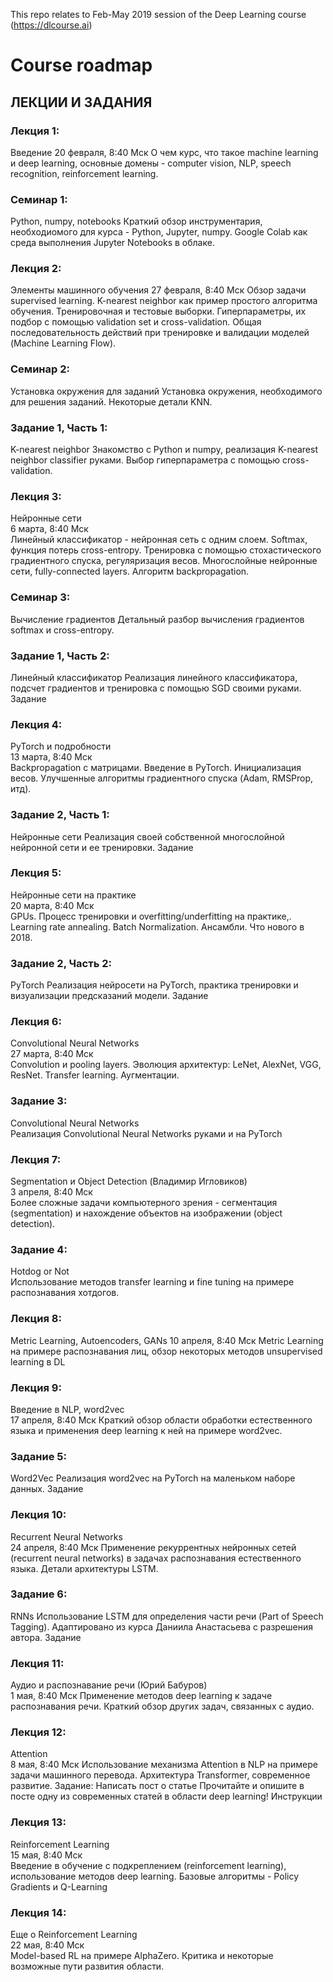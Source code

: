 This repo relates to Feb-May 2019 session of the Deep Learning course (https://dlcourse.ai)

# Course roadmap

## ЛЕКЦИИ И ЗАДАНИЯ
### Лекция 1: 
Введение	20 февраля, 
8:40 Мск	О чем курс, что такое machine learning и deep learning, основные домены - computer vision, NLP, speech recognition, reinforcement learning.

### Семинар 1: 
Python, numpy, notebooks		Краткий обзор инструментария, необходиомого для курса - Python, Jupyter, numpy. Google Colab как среда выполнения Jupyter Notebooks в облаке.

### Лекция 2: 
Элементы машинного обучения	27 февраля, 
8:40 Мск	Обзор задачи supervised learning. K-nearest neighbor как пример простого алгоритма обучения. Тренировочная и тестовые выборки. Гиперпараметры, их подбор с помощью validation set и cross-validation. Общая последовательность действий при тренировке и валидации моделей (Machine Learning Flow).

### Семинар 2: 
Установка окружения для заданий		Установка окружения, необходимого для решения заданий. Некоторые детали KNN.

### Задание 1, Часть 1: 
K-nearest neighbor		Знакомство с Python и numpy, реализация K-nearest neighbor classifier руками. Выбор гиперпараметра с помощью cross-validation.

### Лекция 3: 
Нейронные сети	
6 марта, 8:40 Мск	
Линейный классификатор - нейронная сеть с одним слоем. Softmax, функция потерь cross-entropy. Тренировка с помощью стохастического градиентного спуска, регуляризация весов. Многослойные нейронные сети, fully-connected layers. Алгоритм backpropagation.

### Семинар 3: 
Вычисление градиентов		Детальный разбор вычисления градиентов softmax и cross-entropy.

### Задание 1, Часть 2: 
Линейный классификатор		Реализация линейного классификатора, подсчет градиентов и тренировка с помощью SGD своими руками.	Задание

### Лекция 4: 
PyTorch и подробности	
13 марта, 8:40 Мск	
Backpropagation с матрицами. Введение в PyTorch. Инициализация весов. Улучшенные алгоритмы градиентного спуска (Adam, RMSProp, итд).

### Задание 2, Часть 1: 
Нейронные сети		Реализация своей собственной многослойной нейронной сети и ее тренировки.	Задание

### Лекция 5: 
Нейронные сети на практике	
20 марта, 8:40 Мск	
GPUs. Процесс тренировки и overfitting/underfitting на практике,. Learning rate annealing. Batch Normalization. Ансамбли. Что нового в 2018.

### Задание 2, Часть 2: 
PyTorch		Реализация нейросети на PyTorch, практика тренировки и визуализации предсказаний модели.	Задание

### Лекция 6: 
Convolutional Neural Networks	
27 марта, 8:40 Мск	
Convolution и pooling layers. Эволюция архитектур: LeNet, AlexNet, VGG, ResNet. Transfer learning. Аугментации.	

### Задание 3: 
Convolutional Neural Networks		
Реализация Convolutional Neural Networks руками и на PyTorch

### Лекция 7: 
Segmentation и Object Detection 
(Владимир Игловиков)	
3 апреля, 8:40 Мск	
Более сложные задачи компьютерного зрения - сегментация (segmentation) и нахождение объектов на изображении (object detection).	

### Задание 4: 
Hotdog or Not		
Использование методов transfer learning и fine tuning на примере распознавания хотдогов.

### Лекция 8: 
Metric Learning, Autoencoders, GANs	
10 апреля, 8:40 Мск	Metric Learning на примере распознавания лиц, обзор некоторых методов unsupervised learning в DL

### Лекция 9: 
Введение в NLP, word2vec	
17 апреля, 8:40 Мск	
Краткий обзор области обработки естественного языка и применения deep learning к ней на примере word2vec.

### Задание 5: 
Word2Vec		Реализация word2vec на PyTorch на маленьком наборе данных.	Задание

### Лекция 10: 
Recurrent Neural Networks	
24 апреля, 8:40 Мск	
Применение рекуррентных нейронных сетей (recurrent neural networks) в задачах распознавания естественного языка. Детали архитектуры LSTM.

### Задание 6: 
RNNs		Использование LSTM для определения части речи (Part of Speech Tagging). Адаптировано из курса Даниила Анастасьева с разрешения автора.
Задание

### Лекция 11: 
Аудио и распознавание речи
(Юрий Бабуров)	
1 мая, 8:40 Мск	
Применение методов deep learning к задаче распознавания речи. Краткий обзор других задач, связанных с аудио.

### Лекция 12: 
Attention	
8 мая, 8:40 Мск	
Использование механизма Attention в NLP на примере задачи машинного перевода. Архитектура Transformer, современное развитие.
Задание: 
Написать пост о статье		Прочитайте и опишите в посте одну из современных статей в области deep learning!	Инструкции

### Лекция 13: 
Reinforcement Learning	
15 мая, 8:40 Мск	
Введение в обучение с подкреплением (reinforcement learning), использование методов deep learning. Базовые алгоритмы - Policy Gradients и Q-Learning

### Лекция 14: 
Еще о Reinforcement Learning	
22 мая, 8:40 Мск	
Model-based RL на примере AlphaZero. Критика и некоторые возможные пути развития области.	



